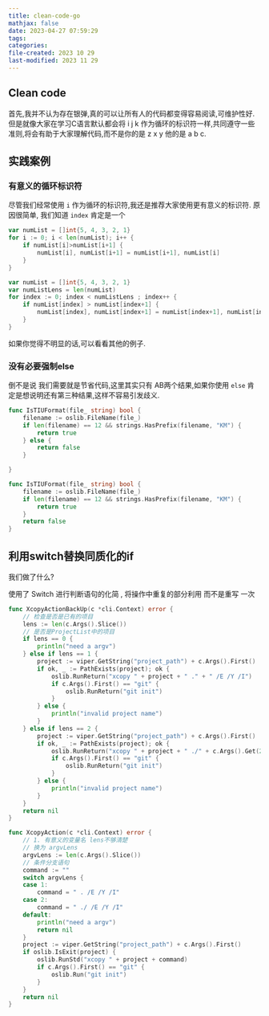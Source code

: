 ```yaml
---
title: clean-code-go
mathjax: false
date: 2023-04-27 07:59:29
tags:
categories:
file-created: 2023 10 29
last-modified: 2023 11 29
---
```


## Clean code

首先,我并不认为存在银弹,真的可以让所有人的代码都变得容易阅读,可维护性好.但是就像大家在学习C语言默认都会将 i j k 作为循环的标识符一样,共同遵守一些准则,将会有助于大家理解代码,而不是你的是 z x y 他的是 a b c.

## 实践案例

### 有意义的循环标识符

尽管我们经常使用 `i` 作为循环的标识符,我还是推荐大家使用更有意义的标识符. 原因很简单, 我们知道 `index` 肯定是一个

```go
var numList = []int{5, 4, 3, 2, 1}
for i := 0; i < len(numList); i++ {
    if numList[i]>numList[i+1] {
        numList[i], numList[i+1] = numList[i+1], numList[i]
    }
}
```

```go
var numList = []int{5, 4, 3, 2, 1}
var numListLens = len(numList) 
for index := 0; index < numListLens ; index++ {
    if numList[index] > numList[index+1] {
        numList[index], numList[index+1] = numList[index+1], numList[index]
    }
}
```

如果你觉得不明显的话,可以看看其他的例子.



### 没有必要强制else

倒不是说 我们需要就是节省代码,这里其实只有 AB两个结果,如果你使用 `else` 肯定是想说明还有第三种结果,这样不容易引发歧义.

```go
func IsTIUFormat(file_ string) bool {
	filename := oslib.FileName(file_)
	if len(filename) == 12 && strings.HasPrefix(filename, "KM") {
		return true
	} else {
		return false 
	}

}
```

```go
func IsTIUFormat(file_ string) bool {
	filename := oslib.FileName(file_)
	if len(filename) == 12 && strings.HasPrefix(filename, "KM") {
		return true
	}
	return false
}
```

## 利用switch替换同质化的if

我们做了什么?

使用了 Switch 进行判断语句的化简 , 将操作中重复的部分利用 而不是重写 一次

```go
func XcopyActionBackUp(c *cli.Context) error {
	// 检查是否是已有的项目
	lens := len(c.Args().Slice())
	// 是否是ProjectList中的项目
	if lens == 0 {
		println("need a argv")
	} else if lens == 1 {
		project := viper.GetString("project_path") + c.Args().First()
		if ok, _ := PathExists(project); ok {
			oslib.RunReturn("xcopy " + project + " ." + " /E /Y /I")
			if c.Args().First() == "git" {
				oslib.RunReturn("git init")
			}
		} else {
			println("invalid project name")
		}
	} else if lens == 2 {
		project := viper.GetString("project_path") + c.Args().First()
		if ok, _ := PathExists(project); ok {
			oslib.RunReturn("xcopy " + project + " ./" + c.Args().Get(2) + " /E /Y /I")
			if c.Args().First() == "git" {
				oslib.RunReturn("git init")
			}
		} else {
			println("invalid project name")
		}
	}
	return nil
}
```

```go
func XcopyAction(c *cli.Context) error {
	// 1. 有意义的变量名 lens不够清楚
	// 换为 argvLens
	argvLens := len(c.Args().Slice())
	// 条件分支语句
	command := ""
	switch argvLens {
	case 1:
		command = " . /E /Y /I"
	case 2:
		command = " ./ /E /Y /I"
	default:
		println("need a argv")
		return nil
	}
	project := viper.GetString("project_path") + c.Args().First()
	if oslib.IsExit(project) {
		oslib.RunStd("xcopy " + project + command)
		if c.Args().First() == "git" {
			oslib.Run("git init")
		}
	}
	return nil
}
```
